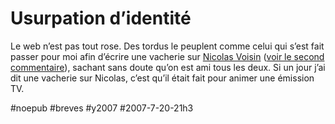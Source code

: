 # Usurpation d’identité

Le web n’est pas tout rose. Des tordus le peuplent comme celui qui s’est fait passer pour moi afin d’écrire une vacherie sur [Nicolas Voisin](http://www.nuesblog.com/) ([voir le second commentaire](http://www.leblogmedias.com/archive/2007/07/10/nicolas-voisin-et-l-aventure-editoriale.html)), sachant sans doute qu’on est ami tous les deux. Si un jour j’ai dit une vacherie sur Nicolas, c’est qu’il était fait pour animer une émission TV.

#noepub #breves #y2007 #2007-7-20-21h3
